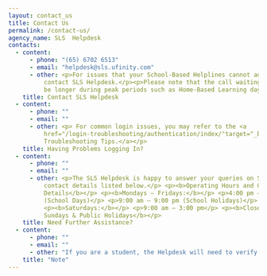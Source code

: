 ```yaml
---
layout: contact_us
title: Contact Us
permalink: /contact-us/
agency_name: SLS  Helpdesk
contacts:
  - content:
      - phone: "(65) 6702 6513"
      - email: "helpdesk@sls.ufinity.com"
      - other: <p>For issues that your School-Based Helplines cannot address, you may
          contact SLS Helpdesk.</p><p>Please note that the call waiting time may
          be longer during peak periods such as Home-Based Learning days. </p>
    title: Contact SLS Helpdesk
  - content:
      - phone: ""
      - email: ""
      - other: <p> For common login issues, you may refer to the <a
          href="/login-troubleshooting/authentication/index/"target="_blank">Login
          Troubleshooting Tips.</a></p>
    title: Having Problems Logging In?
  - content:
      - phone: ""
      - email: ""
      - other: <p>The SLS Helpdesk is happy to answer your queries on SLS through the
          contact details listed below.</p> <p><b>Operating Hours and Contact
          Details</b></p> <p><b>Mondays ― Fridays:</b></p> <p>4:00 pm ― 9:00 pm
          (School Days)</p> <p>9:00 am ― 9:00 pm (School Holidays)</p>
          <p><b>Saturdays:</b></p> <p>9:00 am ― 3:00 pm</p> <p><b>Closed on
          Sundays & Public Holidays</b></p>
    title: Need Further Assistance?
  - content:
      - phone: ""
      - email: ""
      - other: "If you are a student, the Helpdesk will need to verify your identity using the security questions that you have set up when your account was first activated.</p><p>You can also approach your School-Based Helpline or teacher for help.</p>"
    title: "Note"
---
```

